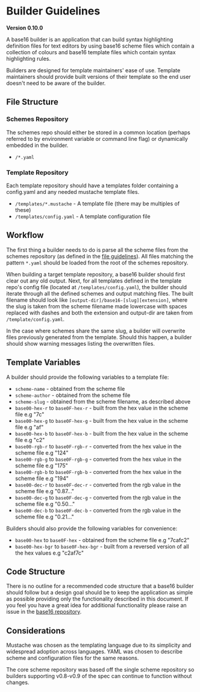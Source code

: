 # Builder Guidelines
**Version 0.10.0**

A base16 builder is an application that can build syntax highlighting definition files for text editors by using base16 scheme files which contain a collection of colours and base16 template files which contain syntax highlighting rules.

Builders are designed for template maintainers' ease of use. Template maintainers should provide built versions of their template so the end user doesn't need to be aware of the builder.

## File Structure

### Schemes Repository

The schemes repo should either be stored in a common location (perhaps referred to by environment variable or command line flag) or dynamically embedded in the builder.

- `/*.yaml`

### Template Repository

Each template repository should have a templates folder containing a config.yaml and any needed mustache template files.

- `/templates/*.mustache` - A template file (there may be multiples of these)
- `/templates/config.yaml` - A template configuration file

## Workflow
The first thing a builder needs to do is parse all the scheme files from the schemes repository (as defined in the [file guidelines](https://github.com/chriskempson/base16/blob/master/file.md)). All files matching the pattern `*.yaml` should be loaded from the root of the schemes repository.

When building a target template repository, a base16 builder should first clear out any old output. Next, for all templates defined in the template repo's config file (located at `/templates/config.yaml`), the builder should iterate through all the defined schemes and output matching files. The built filename should look like `[output-dir]/base16-[slug][extension]`, where the slug is taken from the scheme filename made lowercase with spaces replaced with dashes and both the extension and output-dir are taken from `/template/config.yaml`.

In the case where schemes share the same slug, a builder will overwrite files previously generated from the template. Should this happen, a builder should show warning messages listing the overwritten files.

## Template Variables
A builder should provide the following variables to a template file:

- `scheme-name` - obtained from the scheme file
- `scheme-author` - obtained from the scheme file
- `scheme-slug` - obtained from the scheme filename, as described above
- `base00-hex-r` to `base0F-hex-r` - built from the hex value in the scheme file e.g "7c"
- `base00-hex-g` to `base0F-hex-g` - built from the hex value in the scheme file e.g "af"
- `base00-hex-b` to `base0F-hex-b` - built from the hex value in the scheme file e.g "c2"
- `base00-rgb-r` to `base0F-rgb-r` - converted from the hex value in the scheme file e.g "124"
- `base00-rgb-g` to `base0F-rgb-g` - converted from the hex value in the scheme file e.g "175"
- `base00-rgb-b` to `base0F-rgb-b` - converted from the hex value in the scheme file e.g "194"
- `base00-dec-r` to `base0F-dec-r` - converted from the rgb value in the scheme file e.g "0.87..."
- `base00-dec-g` to `base0F-dec-g` - converted from the rgb value in the scheme file e.g "0.50..."
- `base00-dec-b` to `base0F-dec-b` - converted from the rgb value in the scheme file e.g "0.21..."

Builders should also provide the following variables for convenience:

- `base00-hex` to `base0F-hex` - obtained from the scheme file e.g "7cafc2"
- `base00-hex-bgr` to `base0F-hex-bgr` - built from a reversed version of all the hex values e.g "c2af7c"

## Code Structure
There is no outline for a recommended code structure that a base16 builder should follow but a design goal should be to keep the application as simple as possible providing only the functionality described in this document. If you feel you have a great idea for additional functionality please raise an issue in the [base16 repository](https://github.com/chriskempson/base16).

## Considerations
Mustache was chosen as the templating language due to its simplicity and widespread adoption across languages. YAML was chosen to describe scheme and configuration files for the same reasons.

The core scheme repository was based off the single scheme repository so builders supporting v0.8-v0.9 of the spec can continue to function without changes.
